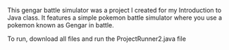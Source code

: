 This gengar battle simulator was a project I created for my Introduction to Java class. It features a simple pokemon battle simulator where you use a pokemon known as Gengar in battle.

To run, download all files and run the ProjectRunner2.java file
